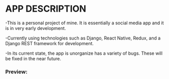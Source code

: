 # APP DESCRIPTION

-This is a personal project of mine. It is essentially a social media app and it is in very early development.

-Currently using technologies such as Django, React Native, Redux, and a Django REST framework for development.

-In its current state, the app is unorganize has a variety of bugs. These will be fixed in the near future.

<h3>Preview:</h3>


